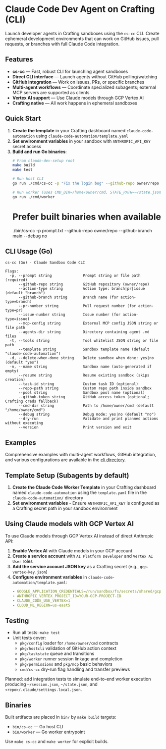# Claude Code Dev Agent on Crafting (CLI)

Launch developer agents in Crafting sandboxes using the `cs-cc` CLI. Create ephemeral development environments that can work on GitHub issues, pull requests, or branches with full Claude Code integration.

## Features

- **cs-cc** — Fast, robust CLI for launching agent sandboxes
- **Direct CLI interface** — Launch agents without GitHub polling/watching
- **GitHub integration** — Work on issues, PRs, or specific branches
- **Multi-agent workflows** — Coordinate specialized subagents; external MCP servers are supported as clients
- **Vertex AI support** — Use Claude models through GCP Vertex AI
- **Crafting native** — All work happens in ephemeral sandboxes

## Quick Start

1. **Create the template** in your Crafting dashboard named `claude-code-automation` using `claude-code-automation/template.yaml`
2. **Set environment variables** in your sandbox with `ANTHROPIC_API_KEY` secret access
3. **Build and run Go binaries**:
   ```bash
   # From claude-dev-setup root
   make build
   make test

   # Run host CLI
   go run ./cmd/cs-cc -p "Fix the login bug" --github-repo owner/repo --action-type branch --github-branch main --dry-run

   # Run worker (uses CMD_DIR=/home/owner/cmd, STATE_PATH=~/state.json, SESSION_PATH=~/session.json by default)
   go run ./cmd/worker
   ```
   # Prefer built binaries when available
   ./bin/cs-cc -p prompt.txt --github-repo owner/repo --github-branch main --debug no

## CLI Usage (Go)

```
cs-cc (Go) - Claude Sandbox Code CLI

Flags:
  -p, --prompt string              Prompt string or file path (required)
      --github-repo string         GitHub repository (owner/repo)
      --action-type string         Action type: branch|pr|issue (default "branch")
      --github-branch string       Branch name (for action-type=branch)
      --pr-number string           Pull request number (for action-type=pr)
      --issue-number string        Issue number (for action-type=issue)
      --mcp-config string          External MCP config JSON string or file path
      --agents-dir string          Directory containing agent .md files
  -t, --tools string               Tool whitelist JSON string or file path
      --template string            Sandbox template name (default "claude-code-automation")
  -d, --delete-when-done string    Delete sandbox when done: yes|no (default "yes")
  -n, --name string                Sandbox name (auto-generated if empty)
      --resume string              Resume existing sandbox (skips creation)
      --task-id string             Custom task ID (optional)
      --repo-path string           Custom repo path inside sandbox
      --pool string                Sandbox pool name (optional)
      --github-token string        GitHub access token (optional; Crafting creds fallback)
      --cmd-dir string             Path to /home/owner/cmd (default "/home/owner/cmd")
      --debug string               Debug mode: yes|no (default "no")
      --dry-run                    Validate and print planned actions without executing
      --version                    Print version and exit
```

## Examples

Comprehensive examples with multi-agent workflows, GitHub integration, and various configurations are available in the [cli directory](./cli/examples).

## Template Setup (Subagents by default)

1. **Create the Claude Code Worker Template** in your Crafting dashboard named `claude-code-automation` using the `template.yaml` file in the `claude-code-automation/` directory
2. **Set environment variables** - Ensure `ANTHROPIC_API_KEY` is configured as a Crafting secret path in your sandbox environment

## Using Claude models with GCP Vertex AI

To use Claude models through GCP Vertex AI instead of direct Anthropic API:

1. **Enable Vertex AI** with Claude models in your GCP account
2. **Create a service account** with `AI Platform Developer` and `Vertex AI User` roles
3. **Add the service account JSON key** as a Crafting secret (e.g., `gcp-vertex-key.json`)
4. **Configure environment variables** in `claude-code-automation/template.yaml`:
   ```yaml
   - GOOGLE_APPLICATION_CREDENTIALS=/run/sandbox/fs/secrets/shared/gcp-vertex-key.json
   - ANTHROPIC_VERTEX_PROJECT_ID=YOUR-GCP-PROJECT-ID
   - CLAUDE_CODE_USE_VERTEX=1
   - CLOUD_ML_REGION=us-east5
   ```

## Testing

- Run all tests: `make test`
- Unit tests cover:
  - `pkg/config` loader for `/home/owner/cmd` contracts
  - `pkg/hostcli` validation of GitHub action context
  - `pkg/taskstate` queue and transitions
  - `pkg/worker` runner session linkage and completion
  - `pkg/permissions` and `pkg/mcp` basic behaviors
  - `cmd/cs-cc` dry-run flag handling and transfer previews

Planned: add integration tests to simulate end-to-end worker execution producing `~/session.json`, `~/state.json`, and `<repo>/.claude/settings.local.json`.

## Binaries

Built artifacts are placed in `bin/` by `make build` targets:

- `bin/cs-cc` — Go host CLI
- `bin/worker` — Go worker entrypoint

Use `make cs-cc` and `make worker` for explicit builds.